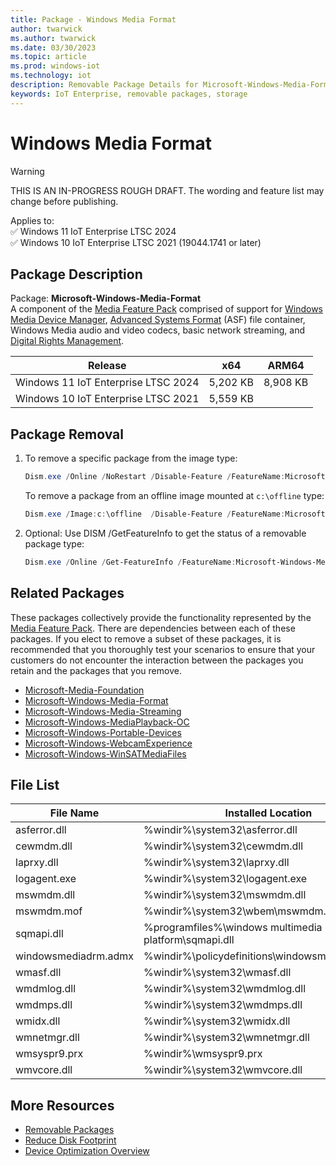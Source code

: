 ```yaml
---
title: Package - Windows Media Format
author: twarwick
ms.author: twarwick
ms.date: 03/30/2023
ms.topic: article
ms.prod: windows-iot
ms.technology: iot
description: Removable Package Details for Microsoft-Windows-Media-Format
keywords: IoT Enterprise, removable packages, storage
---
```


# Windows Media Format

> [!WARNING]
> THIS IS AN IN-PROGRESS ROUGH DRAFT. The wording and feature list may change before publishing.

Applies to:  
✅ Windows 11 IoT Enterprise LTSC 2024  
✅ Windows 10 IoT Enterprise LTSC 2021 (19044.1741 or later)  

## Package Description  

Package: **Microsoft-Windows-Media-Format** </br> A component of the [Media Feature Pack](/windows/win32/wmdm/windows-media-device-manager-architecture) comprised of support for [Windows Media Device Manager](/windows/win32/wmdm/windows-media-device-manager-architecture),  [Advanced Systems Format](/windows/win32/wmformat/overview-of-the-asf-format) (ASF) file container, Windows Media audio and video codecs, basic network streaming, and [Digital Rights Management](/windows/win32/wmformat/overview-of-windows-media-drm).

| Release                             |   x64     |    ARM64    |
|-------------------------------------|:---------:|:-----------:|
| Windows 11 IoT Enterprise LTSC 2024 | 5,202 KB  | 8,908 KB    |
| Windows 10 IoT Enterprise LTSC 2021 | 5,559 KB  |             |

## Package Removal

1. To remove a specific package from the image type:

   ```powershell
   Dism.exe /Online /NoRestart /Disable-Feature /FeatureName:Microsoft-Windows-Media-Format /PackageName:@Package
   ````

   To remove a package from an offline image mounted at `c:\offline` type:

   ```powershell
   Dism.exe /Image:c:\offline  /Disable-Feature /FeatureName:Microsoft-Windows-Media-Format /PackageName:@Package
   ```

1. Optional: Use DISM /GetFeatureInfo to get the status of a removable package type:

   ```powershell
   Dism.exe /Online /Get-FeatureInfo /FeatureName:Microsoft-Windows-Media-Format /PackageName:@Package
   ````

## Related Packages

These packages collectively provide the functionality represented by the [Media Feature Pack](/windows/win32/wmdm/windows-media-device-manager-architecture).  There are dependencies between each of these packages.  If you elect to remove a subset of these packages, it is recommended that you thoroughly test your scenarios to ensure that your customers do not encounter the interaction between the packages you retain and the packages that you remove.

- [Microsoft-Media-Foundation](Microsoft-Media-Foundation.md)
- [Microsoft-Windows-Media-Format](Microsoft-Windows-Media-Format.md)
- [Microsoft-Windows-Media-Streaming](Microsoft-Windows-Media-Streaming.md)
- [Microsoft-Windows-MediaPlayback-OC](Microsoft-Windows-MediaPlayback-OC.md)
- [Microsoft-Windows-Portable-Devices](Microsoft-Windows-Portable-Devices.md)
- [Microsoft-Windows-WebcamExperience](Microsoft-Windows-WebcamExperience.md)
- [Microsoft-Windows-WinSATMediaFiles](Microsoft-Windows-WinSATMediaFiles.md)

## File List

| File Name | Installed Location |
|-----------|--------------------|
| asferror.dll            | %windir%\system32\asferror.dll
| cewmdm.dll              | %windir%\system32\cewmdm.dll
| laprxy.dll              | %windir%\system32\laprxy.dll
| logagent.exe            | %windir%\system32\logagent.exe
| mswmdm.dll              | %windir%\system32\mswmdm.dll
| mswmdm.mof              | %windir%\system32\wbem\mswmdm.mof
| sqmapi.dll              | %programfiles%\windows multimedia platform\sqmapi.dll
| windowsmediadrm.admx    | %windir%\policydefinitions\windowsmediadrm.admx |
| wmasf.dll               | %windir%\system32\wmasf.dll
| wmdmlog.dll             | %windir%\system32\wmdmlog.dll
| wmdmps.dll              | %windir%\system32\wmdmps.dll
| wmidx.dll               | %windir%\system32\wmidx.dll
| wmnetmgr.dll            | %windir%\system32\wmnetmgr.dll
| wmsyspr9.prx            | %windir%\wmsyspr9.prx
| wmvcore.dll             | %windir%\system32\wmvcore.dll

## More Resources

- [Removable Packages](../Removable-Packages.md)
- [Reduce Disk Footprint](../Reduce-Disk-Footprint.md)
- [Device Optimization Overview](../Overview.md)
